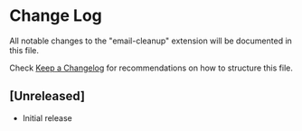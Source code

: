 # Change Log

All notable changes to the "email-cleanup" extension will be documented in this file.

Check [Keep a Changelog](http://keepachangelog.com/) for recommendations on how to structure this file.

## [Unreleased]

- Initial release
